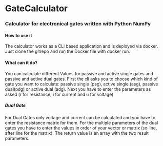 # GateCalculator
### Calculator for electronical gates written with Python NumPy


#### How to use it
The calculator works as a CLI based application and is deployed via docker.
Just clone the gitrepo and run the Docker file with docker run.

#### What can it do?
You can calculate different Values for passive and active single gates and passive and active dual gates.
First the cli asks you to choose which kind of gate you want to calculate: 
passive single (psg), active single (asg), passive dual(pdg) or active dual (adg).
Next you have to enter the parameters as asked (r for resistance, i for current and u for voltage)

##### Dual Gate
For Dual Gates only voltage and current can be calculated and you have to enter the resistance matrix for them.
For the multiple parameters of the dual gates you have to enter the values in order of your vector or matrix (so line, after line for the matrix).
The return value is an array with the two result parameters.